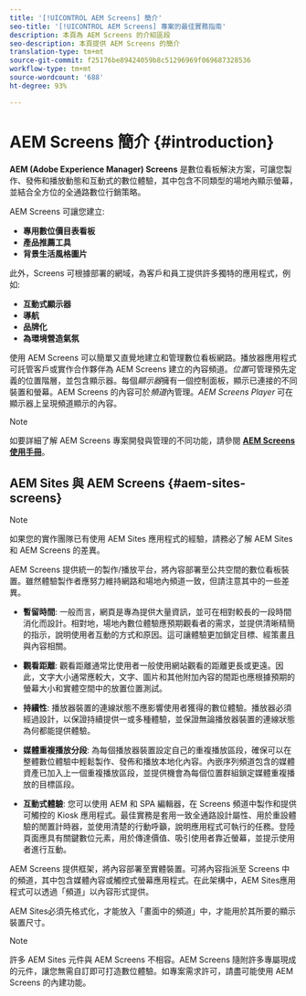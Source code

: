 ```yaml
---
title: '[!UICONTROL AEM Screens] 簡介'
seo-title: '[!UICONTROL AEM Screens] 專案的最佳實務指南'
description: 本頁為 AEM Screens 的介紹區段
seo-description: 本頁提供 AEM Screens 的簡介
translation-type: tm+mt
source-git-commit: f25176be89424059b8c51296969f069687328536
workflow-type: tm+mt
source-wordcount: '688'
ht-degree: 93%

---
```



# AEM Screens 簡介 {#introduction}

**AEM (Adobe Experience Manager) Screens** 是數位看板解決方案，可讓您製作、發佈和播放動態和互動式的數位體驗，其中包含不同類型的場地內顯示螢幕，並結合全方位的全通路數位行銷策略。

AEM Screens 可讓您建立:

* **專用數位價目表看板**
* **產品推薦工具**
* **背景生活風格圖片**

此外，Screens 可根據部署的網域，為客戶和員工提供許多獨特的應用程式，例如:

* **互動式顯示器**
* **導航**
* **品牌化**
* **為環境營造氣氛**

使用 AEM Screens 可以簡單又直覺地建立和管理數位看板網路。播放器應用程式可託管客戶或實作合作夥伴為 AEM Screens 建立的內容頻道。*位置*&#x200B;可管理預先定義的位置階層，並包含顯示器。每個&#x200B;*顯示器*&#x200B;擁有一個控制面板，顯示已連接的不同裝置和螢幕。AEM Screens 的內容可於&#x200B;*頻道*&#x200B;內管理。*AEM Screens Player* 可在顯示器上呈現頻道顯示的內容。



>[!NOTE]
>
>如要詳細了解 AEM Screens 專案開發與管理的不同功能，請參閱 **[AEM Screens 使用手冊](https://helpx.adobe.com/tw/experience-manager/6-5/screens/user-guide.html)**。

## AEM Sites 與 AEM Screens {#aem-sites-screens}

>[!NOTE]
>
>如果您的實作團隊已有使用 AEM Sites 應用程式的經驗，請務必了解 AEM Sites 和 AEM Screens 的差異。

AEM Screens 提供統一的製作/播放平台，將內容部署至公共空間的數位看板裝置。雖然體驗製作者應努力維持網路和場地內頻道一致，但請注意其中的一些差異。

* **暫留時間**: 一般而言，網頁是專為提供大量資訊，並可在相對較長的一段時間消化而設計。相對地，場地內數位體驗應預期觀看者的需求，並提供清晰精簡的指示，說明使用者互動的方式和原因。這可讓體驗更加鎖定目標、經策畫且與內容相關。

* **觀看距離**: 觀看距離通常比使用者一般使用網站觀看的距離更長或更遠。因此，文字大小通常應較大，文字、圖片和其他附加內容的間距也應根據預期的螢幕大小和實體空間中的放置位置測試。

* **持續性**: 播放器裝置的連線狀態不應影響使用者獲得的數位體驗。播放器必須經過設計，以保證持續提供一或多種體驗，並保證無論播放器裝置的連線狀態為何都能提供體驗。

* **媒體重複播放分段**: 為每個播放器裝置設定自己的重複播放區段，確保可以在整體數位體驗中輕鬆製作、發佈和播放本地化內容。內嵌序列頻道包含的媒體資產已加入上一個重複播放區段，並提供機會為每個位置群組鎖定媒體重複播放的目標區段。

* **互動式體驗**: 您可以使用 AEM 和 SPA 編輯器，在 Screens 頻道中製作和提供可觸控的 Kiosk 應用程式。最佳實務是套用一致全通路設計屬性、用於重設體驗的閒置計時器，並使用清楚的行動呼籲，說明應用程式可執行的任務。登陸頁面應具有關鍵數位元素，用於傳達價值、吸引使用者靠近螢幕，並提示使用者進行互動。

AEM Screens 提供框架，將內容部署至實體裝置。可將內容指派至 Screens 中的頻道，其中包含媒體內容或觸控式螢幕應用程式。在此架構中，AEM Sites應用程式可以透過「頻道」以內容形式提供。

AEM Sites必須先格式化，才能放入「畫面中的頻道」中，才能用於其所要的顯示裝置尺寸。

>[!NOTE]
>
>許多 AEM Sites 元件與 AEM Screens 不相容。AEM Screens 隨附許多專屬現成的元件，讓您無需自訂即可打造數位體驗。如專案需求許可，請盡可能使用 AEM Screens 的內建功能。
